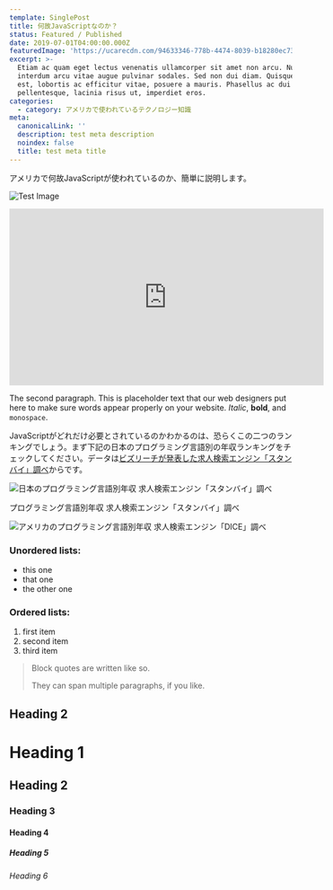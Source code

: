 ```yaml
---
template: SinglePost
title: 何故JavaScriptなのか？
status: Featured / Published
date: 2019-07-01T04:00:00.000Z
featuredImage: 'https://ucarecdn.com/94633346-778b-4474-8039-b18280ec73a3/'
excerpt: >-
  Etiam ac quam eget lectus venenatis ullamcorper sit amet non arcu. Nullam
  interdum arcu vitae augue pulvinar sodales. Sed non dui diam. Quisque lectus
  est, lobortis ac efficitur vitae, posuere a mauris. Phasellus ac dui
  pellentesque, lacinia risus ut, imperdiet eros.
categories:
  - category: アメリカで使われているテクノロジー知識
meta:
  canonicalLink: ''
  description: test meta description
  noindex: false
  title: test meta title
---
```

アメリカで何故JavaScriptが使われているのか、簡単に説明します。

![Test Image](https://res.cloudinary.com/code-immersives/image/upload/v1561903485/blog_us_tech_news/qqlop343gkagiqkcqagq.gif)

<iframe width="560" height="315" src="https://www.youtube.com/embed/Id64silK_7M" frameborder="0" allow="accelerometer; autoplay; encrypted-media; gyroscope; picture-in-picture" allowfullscreen></iframe>

The second paragraph. This is placeholder text that our web designers put here to make sure words appear properly on your website. _Italic_, **bold**, and `monospace`.

JavaScriptがどれだけ必要とされているのかわかるのは、恐らくこの二つのランキングでしょう。まず下記の日本のプログラミング言語別の年収ランキングをチェックしてください。データは[ビズリーチが発表した求人検索エンジン「スタンバイ」調べ](https://www.bizreach.co.jp/pressroom/pressrelease/2018/0807.html)からです。

![日本のプログラミング言語別年収 求人検索エンジン「スタンバイ」調べ](https://ucarecdn.com/108c5306-dbb7-4ba0-aa41-52c5556c6f52/ "プログラミング言語別年収")

プログラミング言語別年収 求人検索エンジン「スタンバイ」調べ

![アメリカのプログラミング言語別年収 求人検索エンジン「DICE」調べ](https://ucarecdn.com/37ffac8c-46e1-45d1-a9cf-7f320a9967cc/ "アメリカのプログラミング言語別年収 求人検索エンジン「DICE」調べ")



### Unordered lists:

* this one
* that one
* the other one

### Ordered lists:

1. first item
2. second item
3. third item

> Block quotes are written like so.
>
> They can span multiple paragraphs,
> if you like.

## Heading 2

# Heading 1

## Heading 2

### Heading 3

#### Heading 4

##### Heading 5

###### Heading 6
